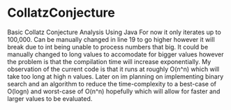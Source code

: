 # CollatzConjecture
Basic Collatz Conjecture Analysis Using Java
For now it only iterates up to 100,000. Can be manually changed in line 19 to go higher however it will break due to int being unable to process numbers
that big. It could be manually changed to long values to accomodate for bigger values however the problem is that the compilation time will increase
exponentially. My observation of the current code is that it runs at roughly O(n^n) which will take too long at high n values.
Later on im planning on implementing binary search and an algorithm to reduce the time-complexity to a best-case of O(logn) and worst-case of O(n^n) hopefully which
will allow for faster and larger values to be evaluated.
